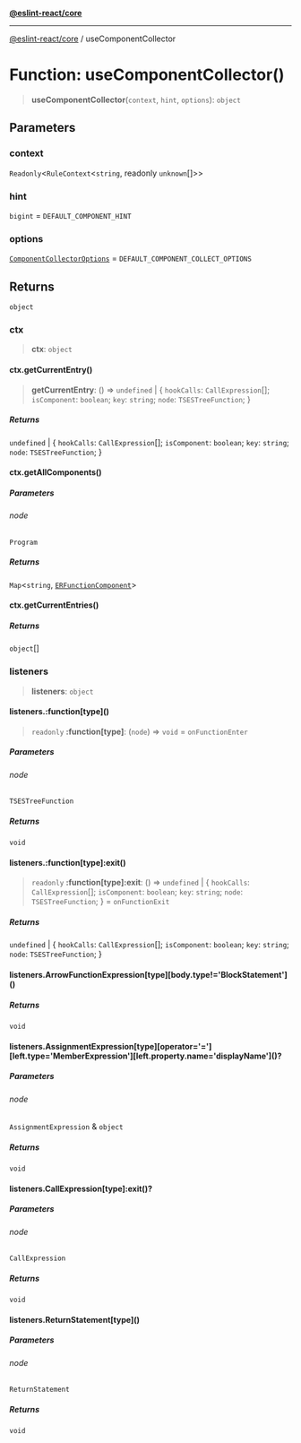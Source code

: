 [**@eslint-react/core**](../README.md)

***

[@eslint-react/core](../README.md) / useComponentCollector

# Function: useComponentCollector()

> **useComponentCollector**(`context`, `hint`, `options`): `object`

## Parameters

### context

`Readonly`\<`RuleContext`\<`string`, readonly `unknown`[]\>\>

### hint

`bigint` = `DEFAULT_COMPONENT_HINT`

### options

[`ComponentCollectorOptions`](../interfaces/ComponentCollectorOptions.md) = `DEFAULT_COMPONENT_COLLECT_OPTIONS`

## Returns

`object`

### ctx

> **ctx**: `object`

#### ctx.getCurrentEntry()

> **getCurrentEntry**: () => `undefined` \| \{ `hookCalls`: `CallExpression`[]; `isComponent`: `boolean`; `key`: `string`; `node`: `TSESTreeFunction`; \}

##### Returns

`undefined` \| \{ `hookCalls`: `CallExpression`[]; `isComponent`: `boolean`; `key`: `string`; `node`: `TSESTreeFunction`; \}

#### ctx.getAllComponents()

##### Parameters

###### node

`Program`

##### Returns

`Map`\<`string`, [`ERFunctionComponent`](../interfaces/ERFunctionComponent.md)\>

#### ctx.getCurrentEntries()

##### Returns

`object`[]

### listeners

> **listeners**: `object`

#### listeners.:function\[type\]()

> `readonly` **:function\[type\]**: (`node`) => `void` = `onFunctionEnter`

##### Parameters

###### node

`TSESTreeFunction`

##### Returns

`void`

#### listeners.:function\[type\]:exit()

> `readonly` **:function\[type\]:exit**: () => `undefined` \| \{ `hookCalls`: `CallExpression`[]; `isComponent`: `boolean`; `key`: `string`; `node`: `TSESTreeFunction`; \} = `onFunctionExit`

##### Returns

`undefined` \| \{ `hookCalls`: `CallExpression`[]; `isComponent`: `boolean`; `key`: `string`; `node`: `TSESTreeFunction`; \}

#### listeners.ArrowFunctionExpression\[type\]\[body.type!='BlockStatement'\]()

##### Returns

`void`

#### listeners.AssignmentExpression\[type\]\[operator='='\]\[left.type='MemberExpression'\]\[left.property.name='displayName'\]()?

##### Parameters

###### node

`AssignmentExpression` & `object`

##### Returns

`void`

#### listeners.CallExpression\[type\]:exit()?

##### Parameters

###### node

`CallExpression`

##### Returns

`void`

#### listeners.ReturnStatement\[type\]()

##### Parameters

###### node

`ReturnStatement`

##### Returns

`void`
